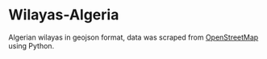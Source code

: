 # Wilayas-Algeria
Algerian wilayas in geojson format, data was scraped from [OpenStreetMap](https://www.openstreetmap.org) using Python.
